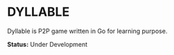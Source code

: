 # DYLLABLE

Dyllable is P2P game written in Go for learning purpose.

**Status:** Under Development
